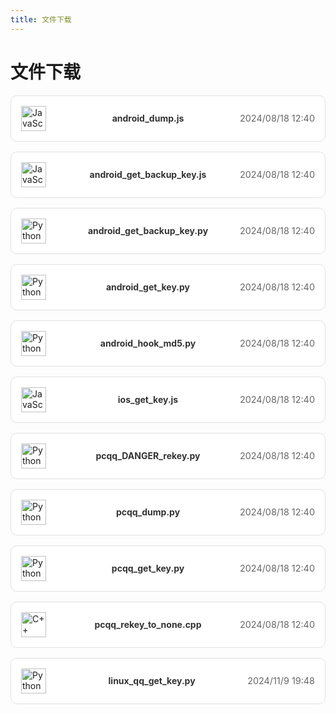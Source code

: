 ```yaml
---
title: 文件下载
---
```


# 文件下载

<div class="file-list">
  <!-- 文件项开始 -->
  <div class="file-item">
    <div class="file-icon">
      <img src="/icons/javascript.svg" alt="JavaScript" />
    </div>
    <div class="file-name">
      <a href="/files/android_dump.js" download>android_dump.js</a>
    </div>
    <div class="file-date">
      2024/08/18 12:40
    </div>
  </div>
  
  <div class="file-item">
    <div class="file-icon">
      <img src="/icons/javascript.svg" alt="JavaScript" />
    </div>
    <div class="file-name">
      <a href="/files/android_get_backup_key.js" download>android_get_backup_key.js</a>
    </div>
    <div class="file-date">
      2024/08/18 12:40
    </div>
  </div>
  
  <div class="file-item">
    <div class="file-icon">
      <img src="/icons/python.svg" alt="Python" />
    </div>
    <div class="file-name">
      <a href="/files/android_get_backup_key.py" download>android_get_backup_key.py</a>
    </div>
    <div class="file-date">
      2024/08/18 12:40
    </div>
  </div>
  
  <div class="file-item">
    <div class="file-icon">
      <img src="/icons/python.svg" alt="Python" />
    </div>
    <div class="file-name">
      <a href="/files/android_get_key.py" download>android_get_key.py</a>
    </div>
    <div class="file-date">
      2024/08/18 12:40
    </div>
  </div>
  
  <div class="file-item">
    <div class="file-icon">
      <img src="/icons/python.svg" alt="Python" />
    </div>
    <div class="file-name">
      <a href="/files/android_hook_md5.py" download>android_hook_md5.py</a>
    </div>
    <div class="file-date">
      2024/08/18 12:40
    </div>
  </div>
  
  <div class="file-item">
    <div class="file-icon">
      <img src="/icons/javascript.svg" alt="JavaScript" />
    </div>
    <div class="file-name">
      <a href="/files/ios_get_key.js" download>ios_get_key.js</a>
    </div>
    <div class="file-date">
      2024/08/18 12:40
    </div>
  </div>
  
  <div class="file-item">
    <div class="file-icon">
      <img src="/icons/python.svg" alt="Python" />
    </div>
    <div class="file-name">
      <a href="/files/pcqq_DANGER_rekey.py" download>pcqq_DANGER_rekey.py</a>
    </div>
    <div class="file-date">
      2024/08/18 12:40
    </div>
  </div>
  
  <div class="file-item">
    <div class="file-icon">
      <img src="/icons/python.svg" alt="Python" />
    </div>
    <div class="file-name">
      <a href="/files/pcqq_dump.py" download>pcqq_dump.py</a>
    </div>
    <div class="file-date">
      2024/08/18 12:40
    </div>
  </div>
  
  <div class="file-item">
    <div class="file-icon">
      <img src="/icons/python.svg" alt="Python" />
    </div>
    <div class="file-name">
      <a href="/files/pcqq_get_key.py" download>pcqq_get_key.py</a>
    </div>
    <div class="file-date">
      2024/08/18 12:40
    </div>
  </div>
  
  <div class="file-item">
    <div class="file-icon">
      <img src="/icons/cplusplus.svg" alt="C++" />
    </div>
    <div class="file-name">
      <a href="/files/pcqq_rekey_to_none.cpp" download>pcqq_rekey_to_none.cpp</a>
    </div>
    <div class="file-date">
      2024/08/18 12:40
    </div>
  </div>
  
  <div class="file-item">
    <div class="file-icon">
      <img src="/icons/python.svg" alt="Python" />
    </div>
    <div class="file-name">
      <a href="/files/linux_qq_get_key.py" download>linux_qq_get_key.py</a>
    </div>
    <div class="file-date">
      2024/11/9 19:48
    </div>
  </div>  
  <!-- 文件项结束 -->
</div>

<style>
.file-list {
  display: flex;
  flex-direction: column;
  gap: 1rem;
}

.file-item {
  background-color: #ffffff;
  border: 1px solid #e0e0e0;
  border-radius: 10px;
  padding: 1rem;
  display: flex;
  align-items: center;
  justify-content: space-between;
  /* 移除动画效果 */
  opacity: 1; 
  transform: translateY(0); 
}

.file-icon img {
  width: 40px;
  height: 40px;
}

.file-name a {
  text-decoration: none;
  color: #333333;
  font-weight: bold;
  margin-left: 1rem;
}

.file-name a:hover {
  color: #007acc;
}

.file-date {
  color: #666666;
  font-size: 0.9rem;
}

@media (max-width: 600px) {
  .file-item {
    flex-direction: column;
    align-items: flex-start;
  }

  .file-date {
    margin-top: 0.5rem;
  }
}

</style>
